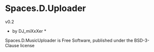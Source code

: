 # Spaces.D.Uploader #

v0.2

* by DJ_miXxXer *

Spaces.D.MusicUploader is Free Software, published under the BSD-3-Clause license